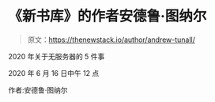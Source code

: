 # 《新书库》的作者安德鲁·图纳尔

> 原文：<https://thenewstack.io/author/andrew-tunall/>

2020 年关于无服务器的 5 件事

2020 年 6 月 16 日中午 12 点

作者:安德鲁·图纳尔